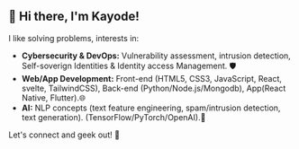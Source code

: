 ## 👋  Hi there, I'm Kayode!

I like solving problems, interests in:  

* **Cybersecurity & DevOps:** Vulnerability assessment, intrusion detection, Self-soverign Identities & Identity access Management. 🛡️
* **Web/App Development:**  Front-end (HTML5, CSS3, JavaScript, React, svelte, TailwindCSS), Back-end (Python/Node.js/Mongodb), App(React Native, Flutter).🌐
* **AI:**  NLP concepts (text feature engineering, spam/intrusion detection, text generation). (TensorFlow/PyTorch/OpenAI).🤖


Let's connect and geek out! 🚀
